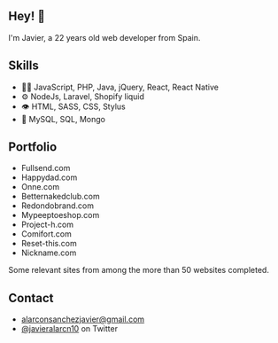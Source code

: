 ## Hey! 👋
I'm Javier, a 22 years old web developer from Spain.

## Skills
- 👨‍💻 JavaScript, PHP, Java, jQuery, React, React Native
- ⚙️ NodeJs, Laravel, Shopify liquid
- 👁️ HTML, SASS, CSS, Stylus
- 💽 MySQL, SQL, Mongo

## Portfolio
- Fullsend.com
- Happydad.com
- Onne.com
- Betternakedclub.com
- Redondobrand.com
- Mypeeptoeshop.com
- Project-h.com
- Comifort.com
- Reset-this.com
- Nickname.com

Some relevant sites from among the more than 50 websites completed.


## Contact
- [alarconsanchezjavier@gmail.com](mailto:alarconsanchezjavier@gmail.com)
- [@javieralarcn10](https://twitter.com/javieralarcn10) on Twitter
